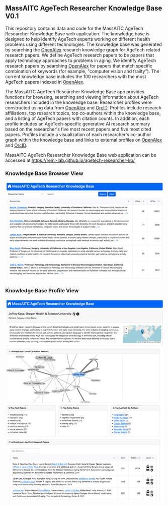 ## MassAITC AgeTech Researcher Knowledge Base V0.1

This repository contains data and code for the MassAITC AgeTech Researcher Knowledge Base web application. The knowledge base is designed to help identify AgeTech experts working on different health problems using different technologies. The knowledge base was generated by searching the [OpenAlex](https://openalex.org) research knowledge graph for AgeTech related research papers. We define AgeTech research papers to be papers that apply technology approaches to problems in aging. We identify AgeTech research papers by searching [OpenAlex](https://openalex.org) for papers that match specific combination of keywords (for example, "computer vision and frailty"). The current knowledge base includes the 100 researchers with the most AgeTech papers indexed in [OpenAlex](https://openalex.org).

The MassAITC AgeTech Researcher Knowledge Base app provides functions for browsing, searching and viewing information about AgeTech researchers included in the knowledge base. Researcher profiles were constructed using data from [OpenAlex](https://openalex.org) and [OrcID](https://orcid.org/). Profiles include research affiliations, top research topics, top co-authors within the knowledge base, and a listing of AgeTech papers with citation counts. In addition, each profile includes an AgeTech-specific generative AI research summary based on the researcher's five most recent papers and five most cited papers. Profiles include a visualization of each researcher's co-author graph within the knowledge base and links to external profiles on [OpenAlex](https://openalex.org) and [OrcID](https://orcid.org/).

MassAITC AgeTech Researcher Knowledge Base web application can be accessed at https://reml-lab.github.io/agetech-researcher-kb/

### Knowledge Base Browser View

![Knowledge Base Viewer UI](https://github.com/reml-lab/agetech-researcher-kb/blob/main/img/ui-browser.png?raw=true)

### Knowledge Base Profile View

![Knowledge Base Viewer UI](https://github.com/reml-lab/agetech-researcher-kb/blob/main/img/ui-profile.png?raw=true)